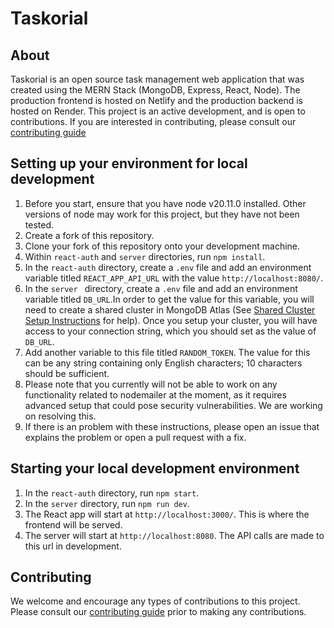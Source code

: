 # Taskorial

## About

Taskorial is an open source task management web application that was created using the MERN Stack (MongoDB, Express, React, Node). The production frontend is hosted on Netlify and the production backend is hosted on Render. This project is an active development, and is open to contributions. If you are interested in contributing, please consult our [contributing guide](https://github.com/raspberri05/todo-list/blob/main/CONTRIBUTING.md)

## Setting up your environment for local development

1. Before you start, ensure that you have node v20.11.0 installed. Other versions of node may work for this project, but they have not been tested.
2. Create a fork of this repository.
3. Clone your fork of this repository onto your development machine.
4. Within `react-auth` and `server` directories, run `npm install`.
5. In the `react-auth` directory, create a `.env` file and add an environment variable titled `REACT_APP_API_URL` with the value `http://localhost:8080/`.
6. In the `server ` directory, create a `.env` file and add an environment variable titled `DB_URL`.In order to get the value for this variable, you will need to create a shared cluster in MongoDB Atlas (See [Shared Cluster Setup Instructions](https://www.mongodb.com/basics/clusters/mongodb-cluster-setup) for help). Once you setup your cluster, you will have access to your connection string, which you should set as the value of `DB_URL`.
7. Add another variable to this file titled `RANDOM_TOKEN`. The value for this can be any string containing only English characters; 10 characters should be sufficient.
8. Please note that you currently will not be able to work on any functionality related to nodemailer at the moment, as it requires advanced setup that could pose security vulnerabilities. We are working on resolving this.
9. If there is an problem with these instructions, please open an issue that explains the problem or open a pull request with a fix. 

## Starting your local development environment

1. In the `react-auth` directory, run `npm start`.
2. In the `server` directory, run `npm run dev`.
3. The React app will start at `http://localhost:3000/`. This is where the frontend will be served. 
4. The server will start at `http://localhost:8080`. The API calls are made to this url in development. 

## Contributing

We welcome and encourage any types of contributions to this project. Please consult our [contributing guide](https://github.com/raspberri05/todo-list/blob/main/CONTRIBUTING.md) prior to making any contributions.
